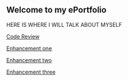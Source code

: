 ## Welcome to my ePortfolio

HERE IS WHERE I WILL TALK ABOUT MYSELF

[Code Review](./code_review.md)

[Enhancement one](./enhancement_narrative_one.md)

[Enhancement two](./ebsco_access_logs_SNHU_Module_4)

[Enhancement three](./ebsco_access_logs_SNHU_Module_5)
